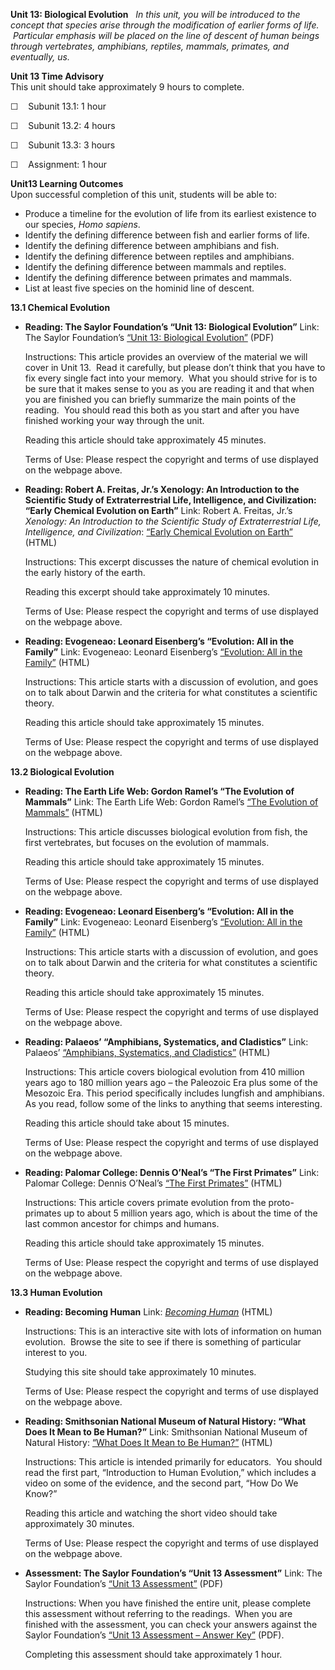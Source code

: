 **Unit 13: Biological Evolution** <span id="13"></span> 
*In this unit, you will be introduced to the concept that species arise
through the modification of earlier forms of life.  Particular emphasis
will be placed on the line of descent of human beings through
vertebrates, amphibians, reptiles, mammals, primates, and eventually,
us.*

**Unit 13 Time Advisory**  
This unit should take approximately 9 hours to complete.  
  
 ☐    Subunit 13.1: 1 hour  
  
 ☐    Subunit 13.2: 4 hours  
  
 ☐    Subunit 13.3: 3 hours  
  
 ☐    Assignment: 1 hour

**Unit13 Learning Outcomes**  
Upon successful completion of this unit, students will be able to:
-   Produce a timeline for the evolution of life from its earliest
    existence to our species, *Homo sapiens*.
-   Identify the defining difference between fish and earlier forms of
    life.
-   Identify the defining difference between amphibians and fish.
-   Identify the defining difference between reptiles and amphibians.
-   Identify the defining difference between mammals and reptiles.
-   Identify the defining difference between primates and mammals.
-   List at least five species on the hominid line of descent.

**13.1 Chemical Evolution** <span id="13.1"></span> 
-   **Reading: The Saylor Foundation’s “Unit 13: Biological Evolution”**
    Link: The Saylor Foundation’s [“Unit 13: Biological
    Evolution”](https://resources.saylor.org/wwwresources/archived/site/wp-content/uploads/2012/10/ASTR101-Unit-13-Reading.pdf)
    (PDF)  
      
     Instructions: This article provides an overview of the material we
    will cover in Unit 13.  Read it carefully, but please don’t think
    that you have to fix every single fact into your memory.  What you
    should strive for is to be sure that it makes sense to you as you
    are reading it and that when you are finished you can briefly
    summarize the main points of the reading.  You should read this both
    as you start and after you have finished working your way through
    the unit.  
      
     Reading this article should take approximately 45 minutes.  
      
     Terms of Use: Please respect the copyright and terms of use
    displayed on the webpage above.

-   **Reading: Robert A. Freitas, Jr.’s Xenology: An Introduction to the
    Scientific Study of Extraterrestrial Life, Intelligence, and
    Civilization: “Early Chemical Evolution on Earth”**
    Link: Robert A. Freitas, Jr.’s *Xenology: An Introduction to the
    Scientific Study of Extraterrestrial Life, Intelligence, and
    Civilization*: [“Early Chemical Evolution on
    Earth”](http://www.xenology.info/Xeno/7.3.htm) (HTML)  
      
     Instructions: This excerpt discusses the nature of chemical
    evolution in the early history of the earth.  
      
     Reading this excerpt should take approximately 10 minutes.  
      
     Terms of Use: Please respect the copyright and terms of use
    displayed on the webpage above.

-   **Reading: Evogeneao: Leonard Eisenberg’s “Evolution: All in the
    Family”**
    Link: Evogeneao: Leonard Eisenberg’s [“Evolution: All in the
    Family”](http://evogeneao.com/evolution.html) (HTML)  
      
     Instructions: This article starts with a discussion of evolution,
    and goes on to talk about Darwin and the criteria for what
    constitutes a scientific theory.  
      
     Reading this article should take approximately 15 minutes.  
      
     Terms of Use: Please respect the copyright and terms of use
    displayed on the webpage above.

**13.2 Biological Evolution** <span id="13.2"></span> 
-   **Reading: The Earth Life Web: Gordon Ramel’s “The Evolution of
    Mammals”**
    Link: The Earth Life Web: Gordon Ramel’s [“The Evolution of
    Mammals”](http://www.earthlife.net/mammals/evolution.html) (HTML)  
      
     Instructions: This article discusses biological evolution from
    fish, the first vertebrates, but focuses on the evolution of
    mammals.  
      
     Reading this article should take approximately 15 minutes.  
      
     Terms of Use: Please respect the copyright and terms of use
    displayed on the webpage above.

-   **Reading: Evogeneao: Leonard Eisenberg’s “Evolution: All in the
    Family”**
    Link: Evogeneao: Leonard Eisenberg’s [“Evolution: All in the
    Family”](http://evogeneao.com/evolution.html) (HTML)  
      
     Instructions: This article starts with a discussion of evolution,
    and goes on to talk about Darwin and the criteria for what
    constitutes a scientific theory.  
      
     Reading this article should take approximately 15 minutes.  
      
     Terms of Use: Please respect the copyright and terms of use
    displayed on the webpage above.

-   **Reading: Palaeos’ “Amphibians, Systematics, and Cladistics”**
    Link: Palaeos’ [“Amphibians, Systematics, and
    Cladistics”](http://palaeos.com/vertebrates/tetrapoda/amphibians.html)
    (HTML)  
      
     Instructions: This article covers biological evolution from 410
    million years ago to 180 million years ago – the Paleozoic Era plus
    some of the Mesozoic Era. This period specifically includes lungfish
    and amphibians. As you read, follow some of the links to anything
    that seems interesting.  
      
     Reading this article should take about 15 minutes.  
      
     Terms of Use: Please respect the copyright and terms of use
    displayed on the webpage above.

-   **Reading: Palomar College: Dennis O’Neal’s “The First Primates”**
    Link: Palomar College: Dennis O’Neal’s [“The First
    Primates”](http://anthro.palomar.edu/earlyprimates/first_primates.htm)
    (HTML)  
      
     Instructions: This article covers primate evolution from the
    proto-primates up to about 5 million years ago, which is about the
    time of the last common ancestor for chimps and humans.  
      
     Reading this article should take approximately 15 minutes.  
      
     Terms of Use: Please respect the copyright and terms of use
    displayed on the webpage above.

**13.3 Human Evolution** <span id="13.3"></span> 
-   **Reading: Becoming Human**
    Link: [*Becoming Human*](http://www.becominghuman.org/) (HTML)  
      
     Instructions: This is an interactive site with lots of information
    on human evolution.  Browse the site to see if there is something of
    particular interest to you.  
      
     Studying this site should take approximately 10 minutes.  
      
     Terms of Use: Please respect the copyright and terms of use
    displayed on the webpage above.

-   **Reading: Smithsonian National Museum of Natural History: “What
    Does It Mean to Be Human?”**
    Link: Smithsonian National Museum of Natural History: [“What Does It
    Mean to Be
    Human?”](http://humanorigins.si.edu/resources/intro-human-evolution)
    (HTML)  
      
     Instructions: This article is intended primarily for educators.
     You should read the first part, “Introduction to Human Evolution,”
    which includes a video on some of the evidence, and the second part,
    “How Do We Know?”  
      
     Reading this article and watching the short video should take
    approximately 30 minutes.  
      
     Terms of Use: Please respect the copyright and terms of use
    displayed on the webpage above.

-   **Assessment: The Saylor Foundation’s “Unit 13 Assessment”**
    Link: The Saylor Foundation’s [“Unit 13
    Assessment”](https://resources.saylor.org/wwwresources/archived/site/wp-content/uploads/2012/10/ASTR101-Unit-13-Assessment.FINAL_.pdf) (PDF)  
      
     Instructions: When you have finished the entire unit, please
    complete this assessment without referring to the readings.  When
    you are finished with the assessment, you can check your answers
    against the Saylor Foundation’s [“Unit 13 Assessment – Answer
    Key”](https://resources.saylor.org/wwwresources/archived/site/wp-content/uploads/2012/10/ASTR101-Unit-13-Answer-Key.FINAL_.pdf) (PDF).  
      
     Completing this assessment should take approximately 1 hour.


